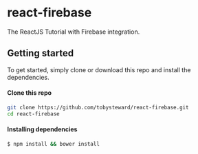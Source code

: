 # react-firebase

The ReactJS Tutorial with Firebase integration.

## Getting started

To get started, simply clone or download this repo and install the dependencies.

#### Clone this repo

```bash
git clone https://github.com/tobysteward/react-firebase.git
cd react-firebase
```

#### Installing dependencies

```bash
$ npm install && bower install
```
